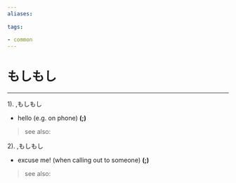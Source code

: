 ```yaml
---
aliases:
    
tags:
    
- common
---
```


# もしもし
---
1).
,もしもし

- hello (e.g. on phone)
**(;)**
> see also: 
            
2).
,もしもし

- excuse me! (when calling out to someone)
**(;)**
> see also: 
            